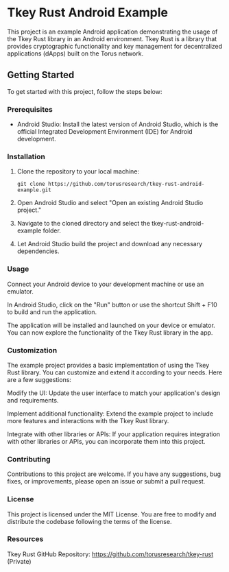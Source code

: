 # Tkey Rust Android Example

This project is an example Android application demonstrating the usage of the Tkey Rust library in an Android environment. Tkey Rust is a library that provides cryptographic functionality and key management for decentralized applications (dApps) built on the Torus network.

## Getting Started

To get started with this project, follow the steps below:

### Prerequisites

- Android Studio: Install the latest version of Android Studio, which is the official Integrated Development Environment (IDE) for Android development.

### Installation

1. Clone the repository to your local machine:

   ```shell
   git clone https://github.com/torusresearch/tkey-rust-android-example.git
   ```
2. Open Android Studio and select "Open an existing Android Studio project."

3. Navigate to the cloned directory and select the tkey-rust-android-example folder.

4. Let Android Studio build the project and download any necessary dependencies.

### Usage
Connect your Android device to your development machine or use an emulator.

In Android Studio, click on the "Run" button or use the shortcut Shift + F10 to build and run the application.

The application will be installed and launched on your device or emulator. You can now explore the functionality of the Tkey Rust library in the app.

### Customization
The example project provides a basic implementation of using the Tkey Rust library. You can customize and extend it according to your needs. Here are a few suggestions:

Modify the UI: Update the user interface to match your application's design and requirements.

Implement additional functionality: Extend the example project to include more features and interactions with the Tkey Rust library.

Integrate with other libraries or APIs: If your application requires integration with other libraries or APIs, you can incorporate them into this project.

### Contributing
Contributions to this project are welcome. If you have any suggestions, bug fixes, or improvements, please open an issue or submit a pull request.

### License
This project is licensed under the MIT License. You are free to modify and distribute the codebase following the terms of the license.

### Resources
Tkey Rust GitHub Repository: https://github.com/torusresearch/tkey-rust (Private)
